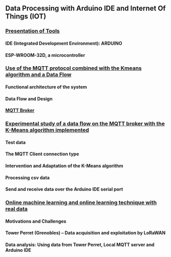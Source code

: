 ## Data Processing with Arduino IDE and Internet Of Things (IOT)

### [Presentation of Tools](https://github.com/madou-sow/OnlineML_ESP32/blob/main/Data-processing-with-Arduino-IDE-and-IOT/ARDUINO-ESP32WROOM32D.md)
#### IDE (Integrated Development Environment): ARDUINO
#### ESP-WROOM-32D, a microcontroller

### [Use of the MQTT protocol combined with the Kmeans algorithm and a Data Flow](https://github.com/madou-sow/OnlineML_ESP32/blob/main/Data-processing-with-Arduino-IDE-and-IOT/MQTT-KMEANS-DataFlow.md)
#### Functional architecture of the system
#### Data Flow and Design
#### [MQTT Broker](https://github.com/madou-sow/OnlineML_ESP32/blob/main/Data-processing-with-Arduino-IDE-and-IOT/MQTT-PRINCIPLE.md)

### [Experimental study of a data flow on the MQTT broker with the K-Means algorithm implemented](https://github.com/madou-sow/OnlineML_ESP32/blob/main/Data-processing-with-Arduino-IDE-and-IOT/EXPERIMENTATION.md)
#### Test data
#### The MQTT Client connection type
#### Intervention and Adaptation of the K-Means algorithm
#### Processing csv data
#### Send and receive data over the Arduino IDE serial port

### [Online machine learning and online learning technique with real data](https://github.com/madou-sow/OnlineML_ESP32/blob/main/Data-processing-with-Arduino-IDE-and-IOT/ONLINE-MACHINE-LEARNING-AND-ONLINE-LEARNING-TECHNIQUE-WITH-REAL-DATA.md)
#### Motivations and Challenges
#### Tower Perret (Grenobles) – Data acquisition and exploitation by LoRaWAN
#### Data analysis: Using data from Tower Perret, Local MQTT server and Arduino IDE

